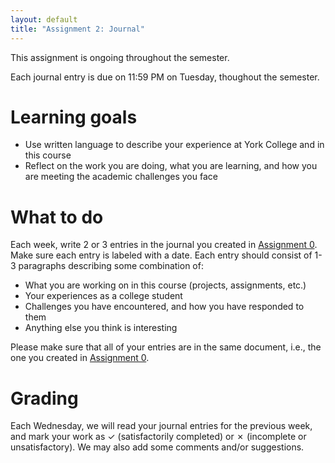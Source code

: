 ```yaml
---
layout: default
title: "Assignment 2: Journal"
---
```


This assignment is ongoing throughout the semester.

Each journal entry is due on 11:59 PM on Tuesday, thoughout the semester.

# Learning goals

* Use written language to describe your experience at York College and in this course
* Reflect on the work you are doing, what you are learning, and how you are meeting the academic challenges you face

# What to do

Each week, write 2 or 3 entries in the journal you created in [Assignment 0](assign00.html).  Make sure each entry is labeled with a date.  Each entry should consist of 1-3 paragraphs describing some combination of:

* What you are working on in this course (projects, assignments, etc.)
* Your experiences as a college student
* Challenges you have encountered, and how you have responded to them
* Anything else you think is interesting

<div class="callout">Please make sure that all of your entries are in the same document, i.e., the one you created in <a href="assign00.html">Assignment 0</a>.</div>

# Grading

Each Wednesday, we will read your journal entries for the previous week, and mark your work as ✓ (satisfactorily completed) or ✗ (incomplete or unsatisfactory).  We may also add some comments and/or suggestions.
